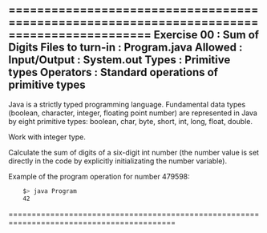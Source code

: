 ==========================================================================================
Exercise 00			: Sum of Digits
Files to turn-in	: Program.java
Allowed				: Input/Output	: System.out
					  Types			: Primitive types
					  Operators		: Standard operations of primitive types
------------------------------------------------------------------------------------------

Java is a strictly typed programming language. Fundamental data types (boolean, character, integer, floating point number) are represented in Java by eight primitive types: boolean, char, byte, short, int, long, float, double.

Work with integer type.

Calculate the sum of digits of a six-digit int number (the number value is set directly in the code by explicitly initializating the number variable).

Example of the program operation for number 479598:

```bash
	$> java Program
    42
```
==========================================================================================